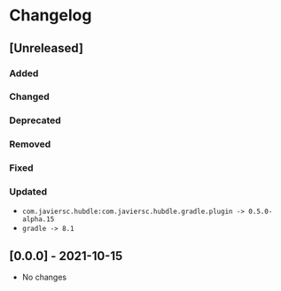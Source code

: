 # Changelog

## [Unreleased]

### Added

### Changed

### Deprecated

### Removed

### Fixed

### Updated

- `com.javiersc.hubdle:com.javiersc.hubdle.gradle.plugin -> 0.5.0-alpha.15`
- `gradle -> 8.1`

## [0.0.0] - 2021-10-15

- No changes
